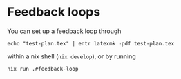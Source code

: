 # Feedback loops

You can set up a feedback loop through
```
echo "test-plan.tex" | entr latexmk -pdf test-plan.tex
```
within a nix shell (`nix develop`), or by running
```
nix run .#feedback-loop
```




